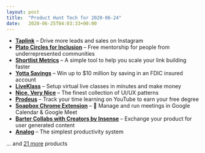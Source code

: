 ```yaml
---
layout: post
title:  "Product Hunt Tech for 2020-06-24"
date:   2020-06-25T04:03:33+00:00
---
```


* **[Taplink](https://www.producthunt.com/posts/taplink?utm_campaign=producthunt-api&utm_medium=api-v2&utm_source=Application%3A+Daily+Digest+RSS+v2+%28ID%3A+29748%29)** – Drive more leads and sales on Instagram
* **[Plato Circles for Inclusion](https://www.producthunt.com/posts/plato-circles-for-inclusion?utm_campaign=producthunt-api&utm_medium=api-v2&utm_source=Application%3A+Daily+Digest+RSS+v2+%28ID%3A+29748%29)** – Free mentorship for people from underrepresented communities
* **[Shortlist Metrics](https://www.producthunt.com/posts/shortlist-metrics?utm_campaign=producthunt-api&utm_medium=api-v2&utm_source=Application%3A+Daily+Digest+RSS+v2+%28ID%3A+29748%29)** – A simple tool to help you scale your link building faster
* **[Yotta Savings](https://www.producthunt.com/posts/yotta-savings?utm_campaign=producthunt-api&utm_medium=api-v2&utm_source=Application%3A+Daily+Digest+RSS+v2+%28ID%3A+29748%29)** – Win up to $10 million by saving in an FDIC insured account
* **[LiveKlass](https://www.producthunt.com/posts/liveklass-2?utm_campaign=producthunt-api&utm_medium=api-v2&utm_source=Application%3A+Daily+Digest+RSS+v2+%28ID%3A+29748%29)** – Setup virtual live classes in minutes and make money
* **[Nice, Very Nice](https://www.producthunt.com/posts/nice-very-nice?utm_campaign=producthunt-api&utm_medium=api-v2&utm_source=Application%3A+Daily+Digest+RSS+v2+%28ID%3A+29748%29)** – The finest collection of UI/UX patterns
* **[Prodeus](https://www.producthunt.com/posts/prodeus?utm_campaign=producthunt-api&utm_medium=api-v2&utm_source=Application%3A+Daily+Digest+RSS+v2+%28ID%3A+29748%29)** – Track your time learning on YouTube to earn your free degree
* **[Soapbox Chrome Extension](https://www.producthunt.com/posts/soapbox-chrome-extension-1?utm_campaign=producthunt-api&utm_medium=api-v2&utm_source=Application%3A+Daily+Digest+RSS+v2+%28ID%3A+29748%29)** – 📅 Manage and run meetings in Google Calendar & Google Meet 
* **[Barter Collabs with Creators by Insense](https://www.producthunt.com/posts/barter-collabs-with-creators-by-insense?utm_campaign=producthunt-api&utm_medium=api-v2&utm_source=Application%3A+Daily+Digest+RSS+v2+%28ID%3A+29748%29)** – Exchange your product for user generated content
* **[Analog](https://www.producthunt.com/posts/analog?utm_campaign=producthunt-api&utm_medium=api-v2&utm_source=Application%3A+Daily+Digest+RSS+v2+%28ID%3A+29748%29)** – The simplest productivity system

… and [21 more](https://www.producthunt.com/tech) products